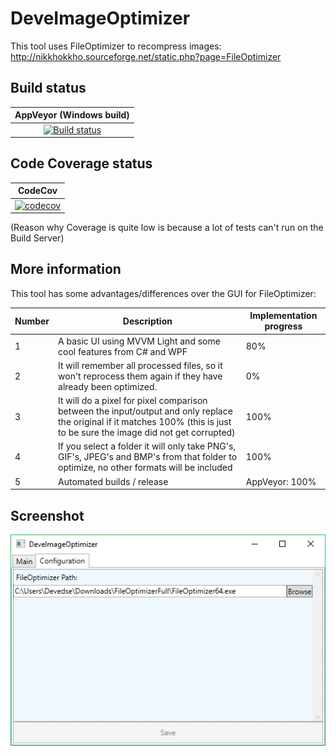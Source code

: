 # DeveImageOptimizer
This tool uses FileOptimizer to recompress images: http://nikkhokkho.sourceforge.net/static.php?page=FileOptimizer

## Build status

| AppVeyor (Windows build) |
|:------------------------:|
| [![Build status](https://ci.appveyor.com/api/projects/status/qo0hx7i9j2hrlmpr?svg=true)](https://ci.appveyor.com/project/devedse/deveimageoptimizer) |

## Code Coverage status

| CodeCov |
|:-------:|
| [![codecov](https://codecov.io/gh/devedse/DeveImageOptimizer/branch/master/graph/badge.svg)](https://codecov.io/gh/devedse/DeveImageOptimizer) |

(Reason why Coverage is quite low is because a lot of tests can't run on the Build Server)

## More information

This tool has some advantages/differences over the GUI for FileOptimizer:

| Number | Description | Implementation progress |
| --- | --- | --- |
| 1 | A basic UI using MVVM Light and some cool features from C# and WPF | 80% |
| 2 | It will remember all processed files, so it won't reprocess them again if they have already been optimized. | 0% |
| 3 | It will do a pixel for pixel comparison between the input/output and only replace the original if it matches 100% (this is just to be sure the image did not get corrupted) | 100% |
| 4 | If you select a folder it will only take PNG's, GIF's, JPEG's and BMP's from that folder to optimize, no other formats will be included | 100% |
| 5 | Automated builds / release | AppVeyor: 100% |

## Screenshot

![Screenshot](Screenshot.png)
